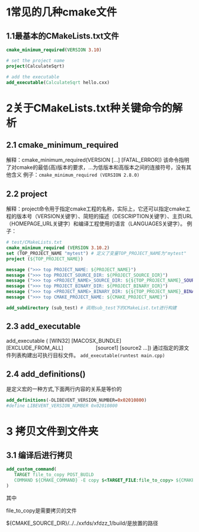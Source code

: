 # 1常见的几种cmake文件
## 1.1最基本的CMakeLists.txt文件
```cmake
cmake_minimum_required(VERSION 3.10) 

# set the project name 
project(CalculateSqrt) 

# add the executable 
add_executable(CalculateSqrt hello.cxx) 
```
# 2关于CMakeLists.txt种关键命令的解析
## 2.1 cmake_minimum_required
解释：cmake_minimum_required(VERSION <min>[...<max>] [FATAL_ERROR])
该命令指明了对cmake的最低(高)版本的要求，...为低版本和高版本之间的连接符号，没有其他含义
例子：```cmake_minimum_required (VERSION 2.8.0)```
## 2.2 project
解释：project命令用于指定cmake工程的名称，实际上，它还可以指定cmake工程的版本号（VERSION关键字）、简短的描述（DESCRIPTION关键字）、主页URL（HOMEPAGE_URL关键字）和编译工程使用的语言（LANGUAGES关键字）。
例子：
```cmake
# test/CMakeLists.txt
cmake_minimum_required (VERSION 3.10.2)
set (TOP_PROJECT_NAME "mytest") # 定义了变量TOP_PROJECT_NAME为"mytest"
project (${TOP_PROJECT_NAME}) 

message (">>> top PROJECT_NAME: ${PROJECT_NAME}")
message (">>> top PROJECT_SOURCE_DIR: ${PROJECT_SOURCE_DIR}")
message (">>> top <PROJECT_NAME>_SOURCE_DIR: ${${TOP_PROJECT_NAME}_SOURCE_DIR}") 
message (">>> top PROJECT_BINARY_DIR: ${PROJECT_BINARY_DIR}")
message (">>> top <PROJECT_NAME>_BINARY_DIR: ${${TOP_PROJECT_NAME}_BINARY_DIR}")
message (">>> top CMAKE_PROJECT_NAME: ${CMAKE_PROJECT_NAME}")

add_subdirectory (sub_test) # 调用sub_test下的CMakeList.txt进行构建
```
## 2.3 add_executable
add_executable (<name> [WIN32] [MACOSX_BUNDLE]
      [EXCLUDE_FROM_ALL]
      [source1] [source2 ...])
通过指定的源文件列表构建出可执行目标文件。
```add_executable(runtest main.cpp)```

## 2.4   add_definitions()
是定义宏的一种方式,下面两行内容的关系是等价的
```cmake
add_definitions(-DLIBEVENT_VERSION_NUMBER=0x02010800)
#define LIBEVENT_VERSION_NUMBER 0x02010800
```

# 3 拷贝文件到文件夹

## 3.1 编译后进行拷贝

```cmake
add_custom_command(
   TARGET file_to_copy POST_BUILD
   COMMAND ${CMAKE_COMMAND} -E copy $<TARGET_FILE:file_to_copy> ${CMAKE_SOURCE_DIR}/../../xxfds/xfdzz_1/build/
)
```

其中

file_to_copy是需要拷贝的文件

${CMAKE_SOURCE_DIR}/../../xxfds/xfdzz_1/build/是放置的路径

